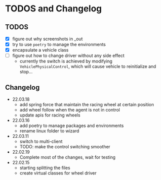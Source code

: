 # TODOS and Changelog

## TODOS

+ [x] figure out why screenshots in _out
+ [x] try to use `poetry` to manage the environments
+ [x] encapsulate a vehicle class
+ [ ] figure out how to change driver without any side effect
  + currently the switch is achieved by modifying `VehiclePhysicalControl`, which will cause vehicle to reinitialize and stop...

## Changelog

+ 22.03.18
  + add spring force that maintain the racing wheel at certain position
  + add wheel follow when the agent is not in control
  + update apis for racing wheels
+ 22.03.16
  + add poetry to manage packages and environments
  + rename linux folder to wizard
+ 22.03.11
  + switch to multi-client
  + TODO: make the control switching smoother
+ 22.02.19
  + Complete most of the changes, wait for testing
+ 22.02.15
  + starting splitting the files
  + create virtual classes for wheel driver
